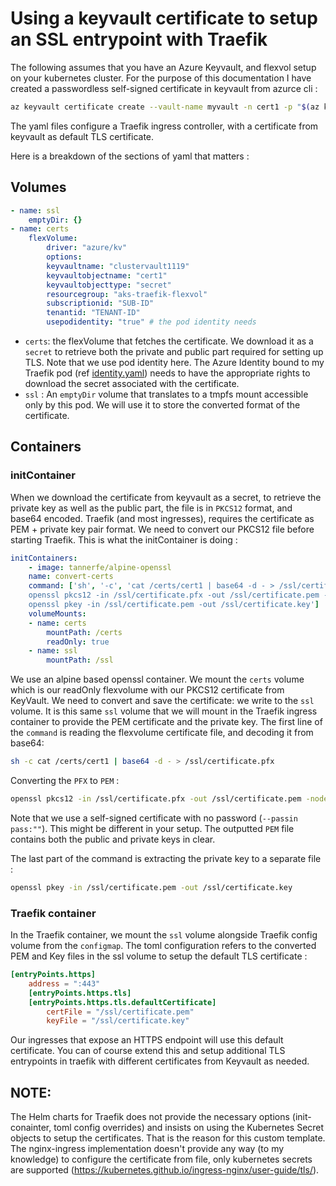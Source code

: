 # Using a keyvault certificate to setup an SSL entrypoint with Traefik

The following assumes that you have an Azure Keyvault, and flexvol setup on your kubernetes cluster.
For the purpose of this documentation I have created a passwordless self-signed certificate in keyvault from azurce cli :

```bash
az keyvault certificate create --vault-name myvault -n cert1 -p "$(az keyvault certificate get-default-policy -o json)"
```

The yaml files configure a Traefik ingress controller, with a certificate from keyvault as default TLS certificate.

Here is a breakdown of the sections of yaml that matters :

## Volumes

```yaml
- name: ssl
    emptyDir: {}
- name: certs
    flexVolume:
        driver: "azure/kv"
        options:
        keyvaultname: "clustervault1119"
        keyvaultobjectname: "cert1"
        keyvaultobjecttype: "secret"
        resourcegroup: "aks-traefik-flexvol"
        subscriptionid: "SUB-ID"
        tenantid: "TENANT-ID"
        usepodidentity: "true" # the pod identity needs
```

- `certs`:  the flexVolume that fetches the certificate. We download it as a `secret` to retrieve both the private and public part required for setting up TLS. Note that we use pod identity here. The Azure Identity bound to my Traefik pod (ref [identity.yaml](identity.yaml)) needs to have the appropriate rights to download the secret associated with the certificate.
- `ssl` : An `emptyDir` volume that translates to a tmpfs mount accessible only by this pod. We will use it to store the converted format of the certificate.

## Containers

### initContainer

When we download the certificate from keyvault as a secret, to retrieve the private key as well as the public part, the file is in `PKCS12` format, and base64 encoded.
Traefik (and most ingresses), requires the certificate as PEM + private key pair format. We need to convert our PKCS12 file before starting Traefik. This is what the initContainer is doing :

```yaml
initContainers:
    - image: tannerfe/alpine-openssl
    name: convert-certs
    command: ['sh', '-c', 'cat /certs/cert1 | base64 -d - > /ssl/certificate.pfx &&
    openssl pkcs12 -in /ssl/certificate.pfx -out /ssl/certificate.pem -nodes -passin pass:"" &&
    openssl pkey -in /ssl/certificate.pem -out /ssl/certificate.key']
    volumeMounts:
    - name: certs
        mountPath: /certs
        readOnly: true
    - name: ssl
        mountPath: /ssl
```

We use an alpine based openssl container. We mount the `certs` volume which is our readOnly flexvolume with our PKCS12 certificate from KeyVault. We need to convert and save the certificate: we write to the `ssl` volume. It is this same `ssl` volume that we will mount in the Traefik ingress container to provide the PEM certificate and the private key.
The first line of the `command` is reading the flexvolume certificate file, and decoding it from base64:

```bash
sh -c cat /certs/cert1 | base64 -d - > /ssl/certificate.pfx
```

Converting the `PFX` to `PEM` :

```bash
openssl pkcs12 -in /ssl/certificate.pfx -out /ssl/certificate.pem -nodes -passin pass:""
```

Note that we use a self-signed certificate with no password (`--passin pass:""`). This might be different in your setup.
The outputted `PEM` file contains both the public and private keys in clear.

The last part of the command is extracting the private key to a separate file :

```bash
openssl pkey -in /ssl/certificate.pem -out /ssl/certificate.key
```

### Traefik container

In the Traefik container, we mount the `ssl` volume alongside Traefik config volume from the `configmap`.
The toml configuration refers to the converted PEM and Key files in the ssl volume to setup the default TLS certificate :

```toml
[entryPoints.https]
    address = ":443"
    [entryPoints.https.tls]
    [entryPoints.https.tls.defaultCertificate]
        certFile = "/ssl/certificate.pem"
        keyFile = "/ssl/certificate.key"
```

Our ingresses that expose an HTTPS endpoint will use this default certificate.
You can of course extend this and setup additional TLS entrypoints in traefik with different certificates from Keyvault as needed.

## NOTE:

The Helm charts for Traefik does not provide the necessary options (init-conainter, toml config overrides) and insists on using the Kubernetes Secret objects to setup the certificates. That is the reason for this custom template.
The nginx-ingress implementation doesn't provide any way (to my knowledge) to configure the certificate from file, only kubernetes secrets are supported (https://kubernetes.github.io/ingress-nginx/user-guide/tls/).
